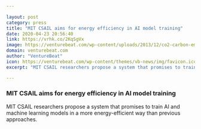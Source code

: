 ```yaml
---

layout: post
category: press
title: "MIT CSAIL aims for energy efficiency in AI model training"
date: 2020-04-23 20:56:40
link: https://vrhk.co/2KqSgVx
image: https://venturebeat.com/wp-content/uploads/2013/12/co2-carbon-emissions-novelo-shutterstock-e1587673753658.jpg?w=1200&strip=all
domain: venturebeat.com
author: "VentureBeat"
icon: https://venturebeat.com/wp-content/themes/vb-news/img/favicon.ico
excerpt: "MIT CSAIL researchers propose a system that promises to train AI and machine learning models in a more energy-efficient way than previous approaches."

---
```


### MIT CSAIL aims for energy efficiency in AI model training

MIT CSAIL researchers propose a system that promises to train AI and machine learning models in a more energy-efficient way than previous approaches.